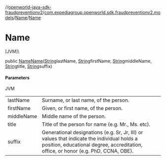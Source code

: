 //[openworld-java-sdk-fraudpreventionv2](../../../index.md)/[com.expediagroup.openworld.sdk.fraudpreventionv2.models](../index.md)/[Name](index.md)/[Name](-name.md)

# Name

[JVM]\

public [Name](index.md)[Name](-name.md)([String](https://docs.oracle.com/javase/8/docs/api/java/lang/String.html)lastName, [String](https://docs.oracle.com/javase/8/docs/api/java/lang/String.html)firstName, [String](https://docs.oracle.com/javase/8/docs/api/java/lang/String.html)middleName, [String](https://docs.oracle.com/javase/8/docs/api/java/lang/String.html)title, [String](https://docs.oracle.com/javase/8/docs/api/java/lang/String.html)suffix)

#### Parameters

JVM

| | |
|---|---|
| lastName | Surname, or last name, of the person. |
| firstName | Given, or first name, of the person. |
| middleName | Middle name of the person. |
| title | Title of the person for name (e.g. Mr., Ms. etc). |
| suffix | Generational designations (e.g. Sr, Jr, III) or values that indicate the individual holds a position, educational degree, accreditation, office, or honor (e.g. PhD, CCNA, OBE). |
